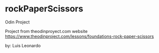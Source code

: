 # rockPaperScissors
Odin Project 

Project from theodinproyect.com website
https://www.theodinproject.com/lessons/foundations-rock-paper-scissors

by: Luis Leonardo
